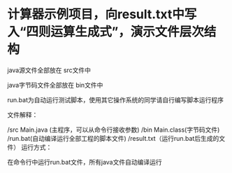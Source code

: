 ﻿# 计算器示例项目，向result.txt中写入“四则运算生成式”，演示文件层次结构

java源文件全部放在 src文件中

java字节码文件全部放在 bin文件中

run.bat为自动运行测试脚本，使用其它操作系统的同学请自行编写脚本运行程序

文件解释：

/src
    Main.java (主程序，可以从命令行接收参数)
/bin
    Main.class(字节码文件)
/run.bat(自动编译运行全部工程的脚本文件)
/result.txt（运行run.bat后生成的文件）
运行方式：

在命令行中运行run.bat文件，所有java文件自动编译运行
